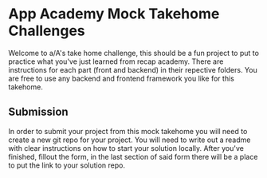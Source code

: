 # App Academy Mock Takehome Challenges

Welcome to a/A's take home challenge, this should be a fun project to put to practice what you've just learned from recap academy.
There are instructions for each part (front and backend) in their repective folders.
You are free to use any backend and frontend framework you like for this takehome.

## Submission
In order to submit your project from this mock takehome you will need to create a new git repo for your project. You will need to write out a readme with clear instructions on how to start your solution locally. After you've finished, fillout the form, in the last section of said form there will be a place to put the link to your solution repo.